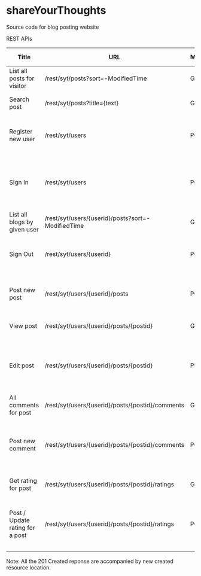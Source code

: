 # shareYourThoughts
Source code for blog posting website

REST APIs 

| Title                           	| URL                                           	| Method 	| Response Code                                               	| Params / Data                                                                           	|
|---------------------------------	|-----------------------------------------------	|--------	|---------------------------------------------------------	|-----------------------------------------------------------------------------------------	|
| List all posts for visitor      	| /rest/syt/posts?sort=-ModifiedTime                                    	| GET    	| 200 OK <br>404 Not found                                    	|                                                                                         	|
| Search post                     	| /rest/syt/posts?title={text}                	| GET    	| 200 OK <br>404 Not found                                     	| searchByTitle : all the available blog title would be matched against the provided text 	|
| Register new user               	| /rest/syt/users                                	| POST   	| 201 Created<br>403 Forbidden<br>400 Bad request                 	| {email, Name,password}                                                                  	|
| Sign In                         	| /rest/syt/users                                	| POST   	| 200 OK<br>401 Unauthorized<br>400 Bad request<br>404 Not found      	| {email,password}                                                                        	|
| List all blogs by given user    	| /rest/syt/users/{userid}/posts?sort=-ModifiedTime                       	| GET    	| 200 OK<br>404 Not found                                     	|                                                                                         	|
| Sign Out                        	| /rest/syt/users/{userid}                       	| POST   	| 200 OK<br>404 Unauthorized<br>404 Not found                     	| {action: logout}                                                                        	|
| Post new post                   	| /rest/syt/users/{userid}/posts                 	| POST   	| 201 Created<br>400 Bad request<br>401 Unauthorized              	| {Title,content}                                                                         	|
| View post                       	| /rest/syt/users/{userid}/posts/{postid}         	| GET    	| 200 O<br>K404 Not found                                     	|                                                                                         	|
| Edit post                       	| /rest/syt/users/{userid}/posts/{postid}         	| PUT    	| 200 OK<br>400 Bad Request<br>401 Unauthorized<br>404 Not found      	| {new content}                                                                           	|
| All comments for post           	| /rest/syt/users/{userid}/posts/{postid}/comments 	| GET    	| 200 OK<br>404 Not found                                     	|                                                                                         	|
| Post new comment                	| /rest/syt/users/{userid}/posts/{postid}/comments 	| POST   	| 201 Created<br>401 Unauthorized<br>400 Bad request<br>404 Not found 	| {commenting_user,comment_text}                                                          	|
| Get rating for post             	| /rest/syt/users/{userid}/posts/{postid}/ratings  	| GET    	| 200 OK<br>404 Not found                                     	|                                                                                         	|
| Post / Update rating for a post 	| /rest/syt/users/{userid}/posts/{postid}/ratings  	| POST   	| 201 Created<br>401 Unauthorized<br>400 Bad request<br>404 Not found 	| {rating: <1 .. 5>}                                                                      	|

Note: All the 201 Created reponse are accompanied by new created resource location. 
